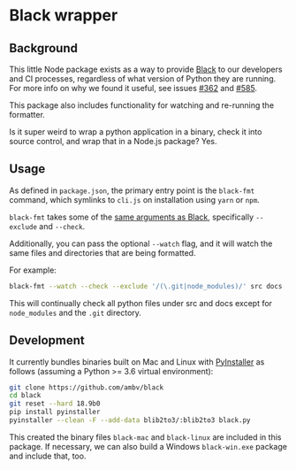 
# Black wrapper

## Background

This little Node package exists as a way to provide [Black](https://github.com/ambv/black) to our developers and CI processes, regardless of what version of Python they are running. For more info on why we found it useful, see issues [#362](https://github.com/ambv/black/issues/362) and [#585](https://github.com/ambv/black/issues/585).

This package also includes functionality for watching and re-running the formatter.

Is it super weird to wrap a python application in a binary, check it into source control, and wrap that in a Node.js package? Yes.

## Usage

As defined in `package.json`, the primary entry point is the `black-fmt` command, which symlinks to `cli.js` on installation using `yarn` or `npm`.


`black-fmt` takes some of the [same arguments as Black](https://github.com/ambv/black), specifically `--exclude` and `--check`.

Additionally, you can pass the optional `--watch` flag, and it will watch the same files and directories that are being formatted.

For example:

```bash
black-fmt --watch --check --exclude '/(\.git|node_modules)/' src docs
```

This will continually check all python files under src and docs except for `node_modules` and the `.git` directory.

## Development

It currently bundles binaries built on Mac and Linux with [PyInstaller](https://www.pyinstaller.org/) as follows (assuming a Python >= 3.6 virtual environment):

```bash
git clone https://github.com/ambv/black
cd black
git reset --hard 18.9b0
pip install pyinstaller
pyinstaller --clean -F --add-data blib2to3/:blib2to3 black.py
```

This created the binary files `black-mac` and `black-linux` are included in this package. If necessary, we can also build a Windows `black-win.exe` package and include that, too.

